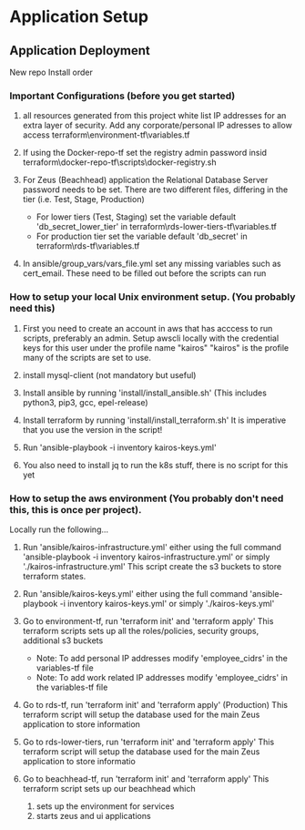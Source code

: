 # Application Setup

## Application Deployment

New repo Install order

### Important Configurations (before you get started)

1. all resources generated from this project white list IP addresses for an extra layer of security. Add any corporate/personal IP adresses to allow access terraform\environment-tf\variables.tf 

2. If using the Docker-repo-tf set the registry admin password insid terraform\docker-repo-tf\scripts\docker-registry.sh

3. For Zeus (Beachhead) application the Relational Database Server password needs to be set. There are two different files, differing in the tier (i.e. Test, Stage, Production)
    * For lower tiers (Test, Staging) set the variable default 'db_secret_lower_tier' in terraform\rds-lower-tiers-tf\variables.tf
    * For production tier set the variable default 'db_secret' in terraform\rds-tf\variables.tf

4. In ansible/group_vars/vars_file.yml set any missing variables such as cert_email. These need to be filled out before the scripts can run

### How to setup your local Unix environment setup. (You probably need this)

1. First you need to create an account in aws that has acccess to run scripts, preferably an admin. Setup awscli locally with the credential keys for this user under the profile name "kairos"
    "kairos" is the profile many of the scripts are set to use.

2. install mysql-client (not mandatory but useful)

3. Install ansible by running 'install/install_ansible.sh' (This includes python3, pip3, gcc, epel-release)

4. Install terraform by running 'install/install_terraform.sh' It is imperative that you use the version in the script!

4. Run 'ansible-playbook -i inventory kairos-keys.yml' 

5. You also need to install jq to run the k8s stuff, there is no script for this yet


### How to setup the aws environment (You probably don't need this, this is once per project).

Locally run the following...

1. Run 'ansible/kairos-infrastructure.yml' either using the full command 'ansible-playbook -i inventory kairos-infrastructure.yml' or simply './kairos-infrastructure.yml'
    This script create the s3 buckets to store terraform states.

2. Run 'ansible/kairos-keys.yml' either using the full command 'ansible-playbook -i inventory kairos-keys.yml' or simply './kairos-keys.yml'

2. Go to environment-tf, run 'terraform init' and 'terraform apply'
    This terraform scripts sets up all the roles/policies, security groups, additional s3 buckets
    * Note: To add personal IP addresses modify 'employee_cidrs' in the variables-tf file
    * Note: To add work related IP addresses modify 'employee_cidrs' in the variables-tf file

3. Go to rds-tf, run 'terraform init' and 'terraform apply' (Production)
    This terraform script will setup the database used for the main Zeus application to store information

4. Go to rds-lower-tiers, run 'terraform init' and 'terraform apply'
    This terraform script will setup the database used for the main Zeus application to store informatio

5. Go to beachhead-tf, run 'terraform init' and 'terraform apply'
    This terraform script sets up our beachhead which 
    1. sets up the environment for services
    2. starts zeus and ui applications

